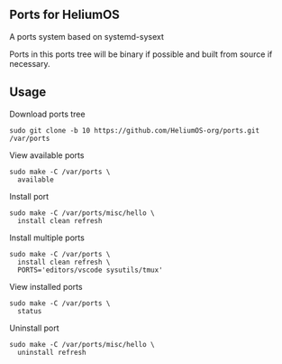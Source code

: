 ## Ports for HeliumOS

A ports system based on systemd-sysext

Ports in this ports tree will be binary if possible and built from source if necessary.

## Usage

Download ports tree

```shell
sudo git clone -b 10 https://github.com/HeliumOS-org/ports.git /var/ports
```

View available ports

```shell
sudo make -C /var/ports \
  available
```

Install port
```shell
sudo make -C /var/ports/misc/hello \
  install clean refresh
```

Install multiple ports
```
sudo make -C /var/ports \
  install clean refresh \
  PORTS='editors/vscode sysutils/tmux'
```

View installed ports
```shell
sudo make -C /var/ports \
  status
```

Uninstall port
```shell
sudo make -C /var/ports/misc/hello \
  uninstall refresh
```
